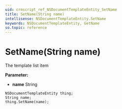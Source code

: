```yaml
---
uid: crmscript_ref_NSDocumentTemplateEntity_SetName
title: SetName(String name)
intellisense: NSDocumentTemplateEntity.SetName
keywords: NSDocumentTemplateEntity, GetName
so.topic: reference
---
```


# SetName(String name)

The template list item

**Parameter:** 
* **name** String

```crmscript
NSDocumentTemplateEntity thing;
String name;
thing.SetName(name);
```

